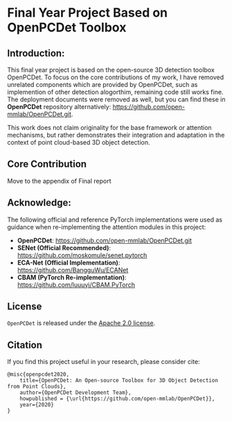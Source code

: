 

# Final Year Project Based on OpenPCDet Toolbox

## Introduction:

This final year project is based on the open-source 3D detection toolbox OpenPCDet. To focus on the core contributions of my work, I have removed unrelated components which are provided by OpenPCDet, such as implemention of other detection alogorthim, remaining code still works fine. The deployment documents were removed as well, but you can find these in **OpenPCDet** repository alternatively: https://github.com/open-mmlab/OpenPCDet.git.

This work does not claim originality for the base framework or attention mechanisms, but rather demonstrates their integration and adaptation in the context of point cloud-based 3D object detection.

## Core Contribution
Move to the appendix of Final report

## Acknowledge:

The following official and reference PyTorch implementations were used as guidance when re-implementing the attention modules in this project:

- **OpenPCDet**: https://github.com/open-mmlab/OpenPCDet.git
- **SENet (Official Recommended)**: https://github.com/moskomule/senet.pytorch  
- **ECA-Net (Official Implementation)**: https://github.com/BangguWu/ECANet  
- **CBAM (PyTorch Re-implementation)**: https://github.com/luuuyi/CBAM.PyTorch


## License

`OpenPCDet` is released under the [Apache 2.0 license](LICENSE).

## Citation 
If you find this project useful in your research, please consider cite:


```
@misc{openpcdet2020,
    title={OpenPCDet: An Open-source Toolbox for 3D Object Detection from Point Clouds},
    author={OpenPCDet Development Team},
    howpublished = {\url{https://github.com/open-mmlab/OpenPCDet}},
    year={2020}
}
```





